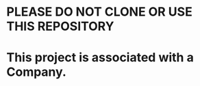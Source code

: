<h1>PLEASE DO NOT CLONE OR USE THIS REPOSITORY</h1>

<h1>This project is associated with a Company.</h1>
